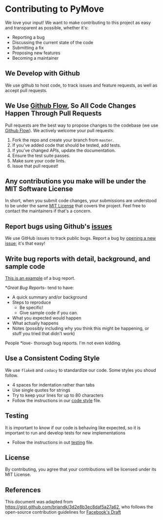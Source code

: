 # Contributing to PyMove
We love your input! We want to make contributing to this project as easy and transparent as possible, whether it's:

-   Reporting a bug
-   Discussing the current state of the code
-   Submitting a fix
-   Proposing new features
-   Becoming a maintainer

## We Develop with Github
We use github to host code, to track issues and feature requests, as well as accept pull requests.

## We Use [Github Flow](https://guides.github.com/introduction/flow/index.html), So All Code Changes Happen Through Pull Requests
Pull requests are the best way to propose changes to the codebase (we use [Github Flow](https://guides.github.com/introduction/flow/index.html)). We actively welcome your pull requests:

1.  Fork the repo and create your branch from `master`.
2.  If you've added code that should be tested, add tests.
3.  If you've changed APIs, update the documentation.
4.  Ensure the test suite passes.
5.  Make sure your code lints.
6.  Issue that pull request!

## Any contributions you make will be under the MIT Software License
In short, when you submit code changes, your submissions are understood to be under the same [MIT License](http://choosealicense.com/licenses/mit/) that covers the project. Feel free to contact the maintainers if that's a concern.

## Report bugs using Github's [issues](https://github.com/InsightLab/PyMove/issues)
We use GitHub issues to track public bugs. Report a bug by [opening a new issue](https://github.com/InsightLab/PyMove/issues/new); it's that easy!

## Write bug reports with detail, background, and sample code
[This is an example](http://stackoverflow.com/q/12488905/180626) of a bug report.

**Great Bug Reports*-   tend to have:

-   A quick summary and/or background
-   Steps to reproduce
    -   Be specific!
    -   Give sample code if you can.
-   What you expected would happen
-   What actually happens
-   Notes (possibly including why you think this might be happening, or stuff you tried that didn't work)

People *love-   thorough bug reports. I'm not even kidding.

## Use a Consistent Coding Style
We use `flake8` and `codacy` to standardize our code. Some styles you shoud follow.
-   4 spaces for indentation rather than tabs
-   Use single quotes for strings
-   Try to keep your lines for up to 80 characters
-   Follow the instructions in our [code style](.code-style.md) file.

## Testing
It is important to know if our code is behaving like expected, so it is important to run and develop tests for new implementations
-   Follow the instructions in out [testing](.testing.md) file.

## License
By contributing, you agree that your contributions will be licensed under its MIT License.

## References
This document was adapted from <https://gist.github.com/briandk/3d2e8b3ec8daf5a27a62>, who follows the open-source contribution guidelines for [Facebook's Draft](https://github.com/facebook/draft-js/blob/a9316a723f9e918afde44dea68b5f9f39b7d9b00/CONTRIBUTING.md)
